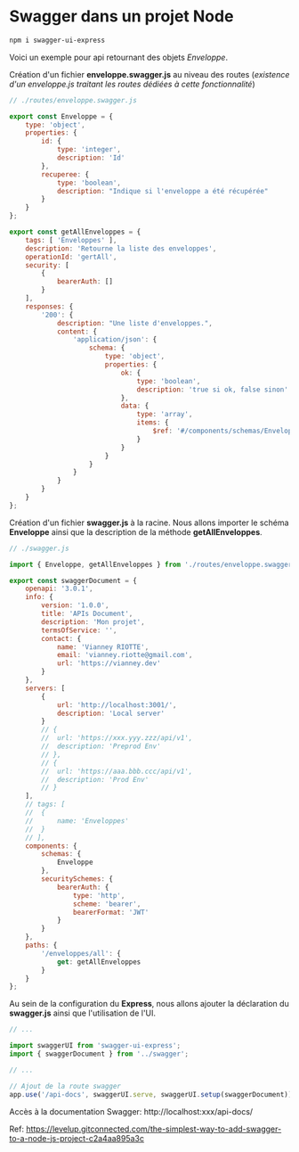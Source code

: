 # Swagger dans un projet Node

```sh
npm i swagger-ui-express
```

Voici un exemple pour api retournant des objets *Enveloppe*.

Création d'un fichier **enveloppe.swagger.js** au niveau des routes (*existence d'un enveloppe.js traitant les routes dédiées à cette fonctionnalité*)

```js
// ./routes/enveloppe.swagger.js

export const Enveloppe = {
	type: 'object',
	properties: {
		id: {
			type: 'integer',
			description: 'Id'
		},
		recuperee: {
			type: 'boolean',
			description: "Indique si l'enveloppe a été récupérée"
		}
	}
};

export const getAllEnveloppes = {
	tags: [ 'Enveloppes' ],
	description: 'Retourne la liste des enveloppes',
	operationId: 'gertAll',
	security: [
		{
			bearerAuth: []
		}
	],
	responses: {
		'200': {
			description: "Une liste d'enveloppes.",
			content: {
				'application/json': {
					schema: {
						type: 'object',
						properties: {
							ok: {
								type: 'boolean',
								description: 'true si ok, false sinon'
							},
							data: {
								type: 'array',
								items: {
									$ref: '#/components/schemas/Enveloppe'
								}
							}
						}
					}
				}
			}
		}
	}
};

```

Création d'un fichier **swagger.js** à la racine. Nous allons importer le schéma **Enveloppe** ainsi que la description de la méthode **getAllEnveloppes**.

```js
// ./swagger.js

import { Enveloppe, getAllEnveloppes } from './routes/enveloppe.swagger';

export const swaggerDocument = {
	openapi: '3.0.1',
	info: {
		version: '1.0.0',
		title: 'APIs Document',
		description: 'Mon projet',
		termsOfService: '',
		contact: {
			name: 'Vianney RIOTTE',
			email: 'vianney.riotte@gmail.com',
			url: 'https://vianney.dev'
		}
	},
	servers: [
		{
			url: 'http://localhost:3001/',
			description: 'Local server'
		}
		// {
		// 	url: 'https://xxx.yyy.zzz/api/v1',
		// 	description: 'Preprod Env'
		// },
		// {
		// 	url: 'https://aaa.bbb.ccc/api/v1',
		// 	description: 'Prod Env'
		// }
	],
	// tags: [
	// 	{
	// 		name: 'Enveloppes'
	// 	}
	// ],
	components: {
		schemas: {
			Enveloppe
		},
		securitySchemes: {
			bearerAuth: {
				type: 'http',
				scheme: 'bearer',
				bearerFormat: 'JWT'
			}
		}
	},
	paths: {
		'/enveloppes/all': {
			get: getAllEnveloppes
		}
	}
};

```

Au sein de la configuration du **Express**, nous allons ajouter la déclaration du **swagger.js** ainsi que l'utilisation de l'UI.

```js
// ...

import swaggerUI from 'swagger-ui-express';
import { swaggerDocument } from '../swagger';

// ...

// Ajout de la route swagger
app.use('/api-docs', swaggerUI.serve, swaggerUI.setup(swaggerDocument));
```

Accès à la documentation Swagger: http://localhost:xxx/api-docs/

Ref: https://levelup.gitconnected.com/the-simplest-way-to-add-swagger-to-a-node-js-project-c2a4aa895a3c


